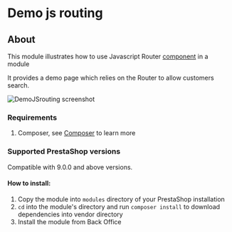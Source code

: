 # Demo js routing

## About

This module illustrates how to use Javascript Router [component](https://devdocs.prestashop.com/1.7/development/components/global-components/) in a module

It provides a demo page which relies on the Router to allow customers search.

![DemoJSrouting screenshot](demojsrouting_screenshot.jpeg)

### Requirements

1. Composer, see [Composer](https://getcomposer.org/) to learn more

### Supported PrestaShop versions

Compatible with 9.0.0 and above versions.

#### How to install:
1. Copy the module into `modules` directory of your PrestaShop installation
2. `cd` into the module's directory and run `composer install` to download dependencies into vendor directory
3. Install the module from Back Office
